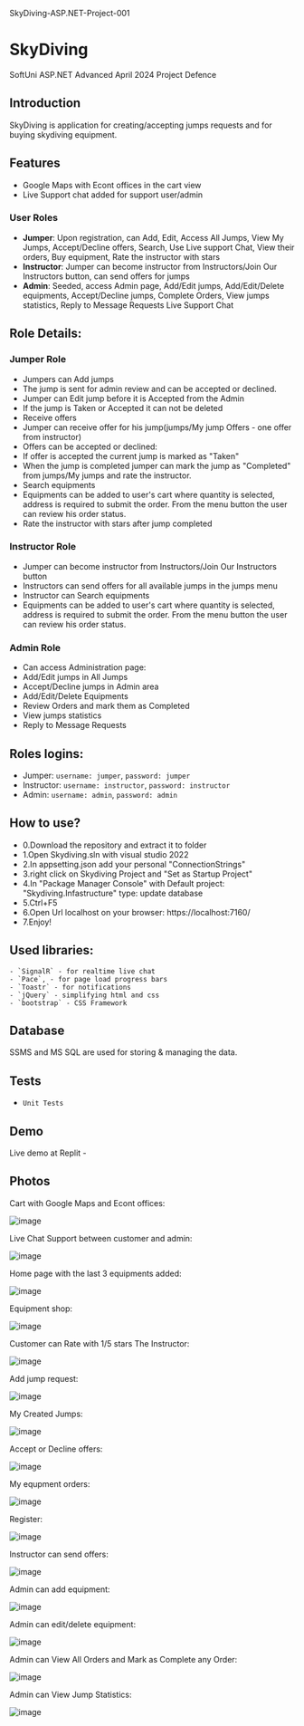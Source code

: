 SkyDiving-ASP.NET-Project-001 

# SkyDiving
SoftUni ASP.NET Advanced April 2024 Project Defence

## Introduction
SkyDiving is application for creating/accepting jumps requests and for buying skydiving equipment.

## Features
- Google Maps with Econt offices in the cart view
- Live Support chat added for support user/admin

### User Roles
- **Jumper**: Upon registration, can Add, Edit, Access All Jumps, View My Jumps, Accept/Decline offers, Search, Use Live support Chat, View their orders, Buy equipment, Rate the instructor with stars
- **Instructor**: Jumper can become instructor from Instructors/Join Our Instructors button, can send offers for jumps
- **Admin**: Seeded, access Admin page, Add/Edit jumps, Add/Edit/Delete equipments, Accept/Decline jumps, Complete Orders, View jumps statistics, Reply to Message Requests Live Support Chat

## Role Details:

### Jumper Role
- Jumpers can Add jumps  
- The jump is sent for admin review and can be accepted or declined.  
- Jumper can Edit jump before it is Accepted from the Admin  
- If the jump is Taken or Accepted it can not be deleted  
- Receive offers  
- Jumper can receive offer for his jump(jumps/My jump Offers - one offer from instructor)  
- Offers can be accepted or declined:  
- If offer is accepted the current jump is marked as "Taken"
- When the jump is completed jumper can mark the jump as "Completed" from jumps/My jumps and rate the instructor.  
- Search equipments  
- Equipments can be added to user's cart where quantity is selected, address is required to submit the order. From the menu button the user can review his order status.  
- Rate the instructor with stars after jump completed

### Instructor Role
- Jumper can become instructor from Instructors/Join Our Instructors button  
- Instructors can send offers for all available jumps in the jumps menu  
- Instructor can Search equipments  
- Equipments can be added to user's cart where quantity is selected, address is required to submit the order. From the menu button the user can review his order status.

### Admin Role
- Can access Administration page:  
- Add/Edit jumps in All Jumps
- Accept/Decline jumps in Admin area 
- Add/Edit/Delete Equipments
- Review Orders and mark them as Completed  
- View jumps statistics
- Reply to Message Requests

## Roles logins:
- Jumper: `username: jumper`, `password: jumper`
- Instructor: `username: instructor`, `password: instructor`
- Admin: `username: admin`, `password: admin`

## How to use?
- 0.Download the repository and extract it to folder
- 1.Open Skydiving.sln with visual studio 2022
- 2.In appsetting.json add your personal "ConnectionStrings"
- 3.right click on Skydiving Project and "Set as Startup Project"
- 4.In "Package Manager Console" with Default project: "Skydiving.Infastructure" type: update database
- 5.Ctrl+F5
- 6.Open Url localhost on your browser: https://localhost:7160/
- 7.Enjoy!


## Used libraries:
    - `SignalR` - for realtime live chat
    - `Pace`, - for page load progress bars
    - `Toastr` - for notifications 
    - `jQuery` - simplifying html and css
    - `bootstrap` - CSS Framework

## Database

SSMS and MS SQL are used for storing & managing the data.

## Tests

- `Unit Tests`

## Demo
Live demo at Replit - 

## Photos


Cart with Google Maps and Econt offices:

![image](https://imgur.com/gLzDE4N.png)



Live Chat Support between customer and admin:


![image](https://imgur.com/Io33tqC.png)



Home page with the last 3 equipments added:

![image](https://imgur.com/ot8FEoE.png) 



Equipment shop:

![image](https://imgur.com/EgTjepA.png) 



Customer can Rate with 1/5 stars The Instructor:

![image](https://imgur.com/RmWADWi.png) 



Add jump request:

![image](https://imgur.com/c3omqXI.png) 



My Created Jumps:

![image](https://imgur.com/WkJTLkT.png) 



Accept or Decline offers:

![image](https://imgur.com/BTGCIoB.png) 



My equpment orders:

![image](https://imgur.com/j6Kmicg.png) 



Register:

![image](https://imgur.com/gTITz1H.png) 



Instructor can send offers:

![image](https://imgur.com/foiHmpJ.png) 



Admin can add equipment:

![image](https://imgur.com/oyQnppZ.png) 



Admin can edit/delete equipment:

![image](https://imgur.com/cOrd3wA.png) 



Admin can View All Orders and Mark as Complete any Order:

![image](https://imgur.com/HbFaz91.png) 





Admin can View Jump Statistics:

![image](https://imgur.com/IIGwVpR.png) 
